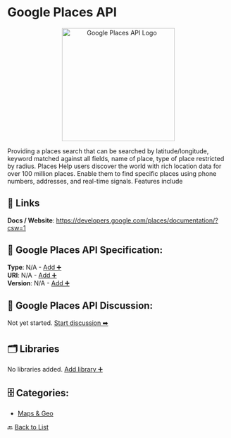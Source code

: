# Google Places API
<p align="center">
    <img width="256" src="https://raw.githubusercontent.com/apis-list/apis-list/main/apis/google-places-api/logo_256x256.png" alt="Google Places API Logo"/>
</p>
Providing a places search that can be searched by latitude/longitude, keyword matched against all fields, name of place, type of place restricted by radius. Places Help users discover the world with rich location data for over 100 million places. Enable them to find specific places using phone numbers, addresses, and real-time signals. Features include

##  🔗 Links
**Docs / Website**: https://developers.google.com/places/documentation/?csw=1

## 🧬 Google Places API Specification:
**Type**: N/A - [Add ➕](https://github.com/apis-list/apis-list/edit/main/apis/google-places-api/google-places-api.yaml)  
**URI**: N/A - [Add ➕](https://github.com/apis-list/apis-list/edit/main/apis/google-places-api/google-places-api.yaml)  
**Version**: N/A - [Add ➕](https://github.com/apis-list/apis-list/edit/main/apis/google-places-api/google-places-api.yaml)

## 💬 Google Places API Discussion:
Not yet started. [Start discussion ➡️](https://github.com/apis-list/apis-list/discussions/new)

## 🗂️ Libraries

No libraries added. [Add library ➕](https://github.com/apis-list/apis-list/edit/main/apis/google-places-api/google-places-api.yaml)    


## 🗄️ Categories:
- [Maps & Geo](https://github.com/apis-list/apis-list#maps--geo-)

🔙  [Back to List](https://github.com/apis-list/apis-list)
